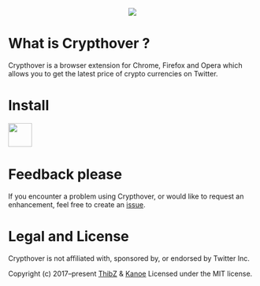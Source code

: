 <p align="center">
<a href="https://chrome.google.com/webstore/detail/crypthover/kkmbecnhcledkjgdfgfbnochegmipifm"><img src="https://raw.githubusercontent.com/tlenclos/crypthover/master/icons/icon128.png" /></a
</p>

# What is Crypthover ?

Crypthover is a browser extension for Chrome, Firefox and Opera which allows you to get the latest price of crypto currencies on Twitter.

# Install

<a href="https://chrome.google.com/webstore/detail/crypthover/kkmbecnhcledkjgdfgfbnochegmipifm"><img src="https://raw.githubusercontent.com/alrra/browser-logos/master/src/chrome/chrome_128x128.png" width="48" /></a>


# Feedback please

If you encounter a problem using Crypthover, or would like to request an enhancement, feel free to create an [issue](https://github.com/tlenclos/crypthover/issues).

# Legal and License

Crypthover is not affiliated with, sponsored by, or endorsed by Twitter Inc.

Copyright (c) 2017–present [ThibZ](https://github.com/tlenclos) & [Kanoe](https://github.com/kkanoee) Licensed under the MIT license.
